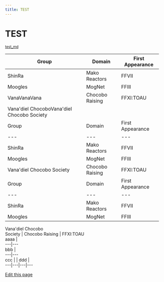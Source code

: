 ```yaml
---
title: TEST
---
```

#  TEST


<small class="github">[test_md](https://github.com/scovitin-vsevolod/test_md)</small>

Group | Domain | First Appearance  
---|---|---  
ShinRa | Mako Reactors | FFVII  
Moogles | MogNet | FFIII  
VanaVanaVana | Chocobo Raising | FFXI:TOAU  
Vana'diel ChocoboVana'diel Chocobo Society |  |  
Group | Domain | First Appearance  
---|---|---  
ShinRa | Mako Reactors | FFVII  
Moogles | MogNet | FFIII  
Vana'diel Chocobo Society | Chocobo Raising | FFXI:TOAU  
Group | Domain | First Appearance  
---|---|---  
ShinRa | Mako Reactors | FFVII  
Moogles | MogNet | FFIII  
Vana'diel Chocobo  
Society | Chocobo Raising | FFXI:TOAU  
aaaa |  
---|---  
bbb |  
---|---  
ccc |  | ddd |  
---|---|---|---

[Edit this page](https://github.com/scovitin-vsevolod/test_md/edit/master/readme.md)
